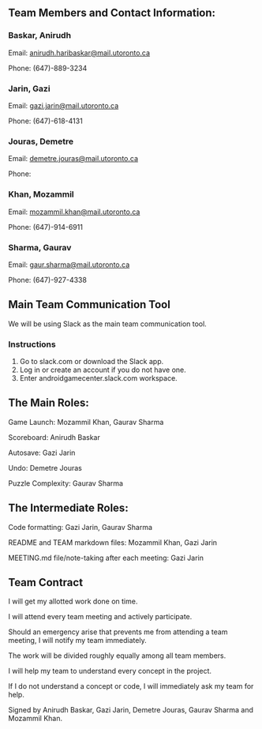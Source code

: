 ## Team Members and Contact Information:

### Baskar, Anirudh

Email: anirudh.haribaskar@mail.utoronto.ca

Phone: (647)-889-3234

### Jarin, Gazi

Email: gazi.jarin@mail.utoronto.ca

Phone: (647)-618-4131

### Jouras, Demetre

Email: demetre.jouras@mail.utoronto.ca

Phone:

### Khan, Mozammil

Email: mozammil.khan@mail.utoronto.ca

Phone: (647)-914-6911

### Sharma, Gaurav

Email: gaur.sharma@mail.utoronto.ca

Phone: (647)-927-4338

## Main Team Communication Tool

We will be using Slack as the main team communication tool.

### Instructions

1) Go to slack.com or download the Slack app.
2) Log in or create an account if you do not have one.
3) Enter androidgamecenter.slack.com workspace.

## The Main Roles:

Game Launch: Mozammil Khan, Gaurav Sharma

Scoreboard: Anirudh Baskar

Autosave: Gazi Jarin

Undo: Demetre Jouras

Puzzle Complexity: Gaurav Sharma

## The Intermediate Roles:

Code formatting: Gazi Jarin, Gaurav Sharma

README and TEAM markdown files: Mozammil Khan, Gazi Jarin

MEETING.md file/note-taking after each meeting: Gazi Jarin

## Team Contract

I will get my allotted work done on time.

I will attend every team meeting and actively participate.

Should an emergency arise that prevents me from attending a team meeting, I will notify my team
immediately.

The work will be divided roughly equally among all team members.

I will help my team to understand every concept in the project.

If I do not understand a concept or code, I will immediately ask my team for help.

Signed by Anirudh Baskar, Gazi Jarin, Demetre Jouras, Gaurav Sharma and Mozammil Khan.
